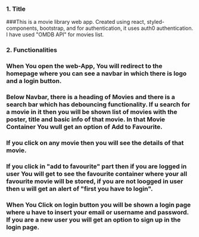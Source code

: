 ### 1. Title
###This is a movie library web app. Created using react, styled-components, bootstrap, and for authentication, it uses auth0 authentication.
I have used "OMDB API" for movies list.
### 2. Functionalities
### When You open the web-App, You will redirect to the homepage where you can see a navbar in which there is logo and a login button.
### Below Navbar, there is a heading of Movies and there is a search bar which has debouncing functionality. If u search for a movie in it then you will be shown list of movies with the poster, title and basic info of that movie. In that Movie Container You wull get an option of Add to Favourite. 
### If you click on any movie then you will see the details of that movie.
### If you click in "add to favourite" part then if you are logged in user You will get to see the favourite container where your all favourite movie will be stored, if you are not loogged in user then u will get an alert of "first you have to login".
### When You Click on login button you will be shown a login page where u have to insert your email or username and password. If you are a new user you will get an option to sign up in the login page.
